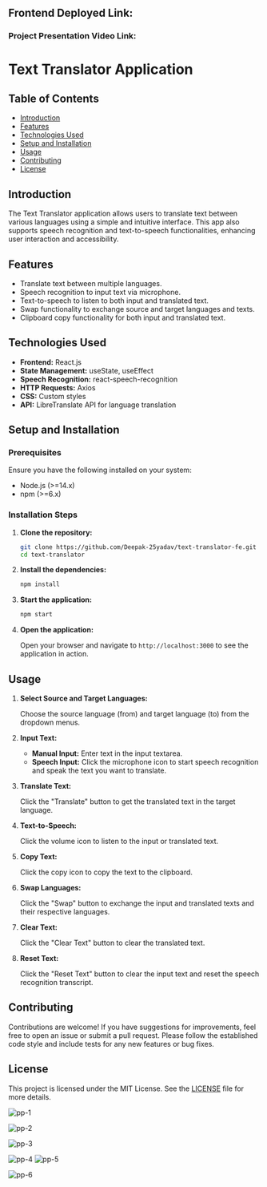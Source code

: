 ## Frontend Deployed Link: 
### Project Presentation Video Link:  


# Text Translator Application

## Table of Contents

- [Introduction](#introduction)
- [Features](#features)
- [Technologies Used](#technologies-used)
- [Setup and Installation](#setup-and-installation)
- [Usage](#usage)
- [Contributing](#contributing)
- [License](#license)

## Introduction

The Text Translator application allows users to translate text between various languages using a simple and intuitive interface. This app also supports speech recognition and text-to-speech functionalities, enhancing user interaction and accessibility.

## Features

- Translate text between multiple languages.
- Speech recognition to input text via microphone.
- Text-to-speech to listen to both input and translated text.
- Swap functionality to exchange source and target languages and texts.
- Clipboard copy functionality for both input and translated text.

## Technologies Used

- **Frontend:** React.js
- **State Management:** useState, useEffect
- **Speech Recognition:** react-speech-recognition
- **HTTP Requests:** Axios
- **CSS:** Custom styles
- **API:** LibreTranslate API for language translation

## Setup and Installation

### Prerequisites

Ensure you have the following installed on your system:

- Node.js (>=14.x)
- npm (>=6.x)

### Installation Steps

1. **Clone the repository:**

    ```bash
    git clone https://github.com/Deepak-25yadav/text-translator-fe.git
    cd text-translator
    ```

2. **Install the dependencies:**

    ```bash
    npm install
    ```

3. **Start the application:**

    ```bash
    npm start
    ```

4. **Open the application:**

    Open your browser and navigate to `http://localhost:3000` to see the application in action.

## Usage

1. **Select Source and Target Languages:**

    Choose the source language (from) and target language (to) from the dropdown menus.

2. **Input Text:**

    - **Manual Input:** Enter text in the input textarea.
    - **Speech Input:** Click the microphone icon to start speech recognition and speak the text you want to translate.

3. **Translate Text:**

    Click the "Translate" button to get the translated text in the target language.

4. **Text-to-Speech:**

    Click the volume icon to listen to the input or translated text.

5. **Copy Text:**

    Click the copy icon to copy the text to the clipboard.

6. **Swap Languages:**

    Click the "Swap" button to exchange the input and translated texts and their respective languages.

7. **Clear Text:**

    Click the "Clear Text" button to clear the translated text.

8. **Reset Text:**

    Click the "Reset Text" button to clear the input text and reset the speech recognition transcript.

## Contributing

Contributions are welcome! If you have suggestions for improvements, feel free to open an issue or submit a pull request. Please follow the established code style and include tests for any new features or bug fixes.

## License

This project is licensed under the MIT License. See the [LICENSE](LICENSE) file for more details.

![pp-1](https://github.com/Deepak-25yadav/text-translator-fe/assets/112754831/3a940344-658b-4137-9f2d-7ef5888d5863)

![pp-2](https://github.com/Deepak-25yadav/text-translator-fe/assets/112754831/77a9650c-9cc0-43e4-8bde-8ad46480dfa0)

![pp-3](https://github.com/Deepak-25yadav/text-translator-fe/assets/112754831/9ef7b725-b9c4-4991-b6de-93bf04e8a2f7)

![pp-4](https://github.com/Deepak-25yadav/text-translator-fe/assets/112754831/b61b0724-e707-4385-a0ec-7fc7bd723889)
![pp-5](https://github.com/Deepak-25yadav/text-translator-fe/assets/112754831/a07c7307-22ca-40e7-8644-432ce3992e6b)

![pp-6](https://github.com/Deepak-25yadav/text-translator-fe/assets/112754831/0b2bd075-1303-4515-96aa-da40e3a2ff4e)



